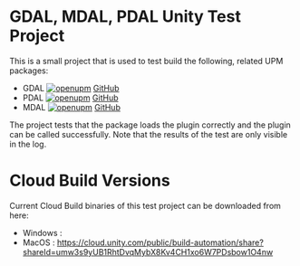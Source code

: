 # GDAL, MDAL, PDAL Unity Test Project

This is a small project that is used to test build the following, related UPM packages:

- GDAL [![openupm](https://img.shields.io/npm/v/com.virgis.gdal?label=openupm&registry_uri=https://package.openupm.com)](https://openupm.com/packages/com.virgis.gdal/) [GitHub](https://github.com/ViRGIS-Team/gdal-upm)
- PDAL [![openupm](https://img.shields.io/npm/v/com.virgis.pdal?label=openupm&registry_uri=https://package.openupm.com)](https://openupm.com/packages/com.virgis.pdal/) [GitHub](https://github.com/ViRGIS-Team/pdal-upm)
- MDAL [![openupm](https://img.shields.io/npm/v/com.virgis.mdal?label=openupm&registry_uri=https://package.openupm.com)](https://openupm.com/packages/com.virgis.mdal/) [GitHub](https://github.com/ViRGIS-Team/mdal-upm)

The project tests that the package loads the plugin correctly and the plugin can be called successfully. Note that the results of the test are only visible in the log.

# Cloud Build Versions

Current Cloud Build binaries of this test project can be downloaded from here:

- Windows :
- MacOS : https://cloud.unity.com/public/build-automation/share?shareId=umw3s9yUB1RhtDvqMybX8Kv4CH1xo6W7PDsbow1O4nw
